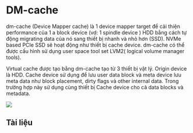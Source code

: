 # DM-cache
dm-cache (Device Mapper cache) là 1 device mapper target để cải thiện performance của 1 a block device (vd: 1 spindle device ) HDD bằng cách tự động migrating data của nó sang thiết bị nhanh và nhỏ hơn (SSD). NVMe based PCIe SSD sẽ hoạt động như thiết bị cache device. dm-cache có thể được cấu hình sử dụng user space tool set LVM2( logical volume manager tools).

Virtual cache được tạo bằng dm-cache tạo từ 3 thiết bị vật lý. Origin device là HDD. Cache device sử dụng để lưu user data block và meta device lưu meta data như block placement, dirty flags và other internal data. Trong trường hợp này sử dụng cùng thiết bị Cache device cho cả data blocks và metadata.

<img src=https://i.imgur.com/JvPQEor.png>

## Tài liệu
